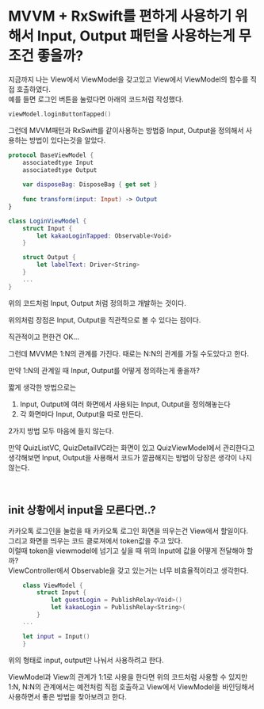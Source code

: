 # MVVM + RxSwift를 편하게 사용하기 위해서 Input, Output 패턴을 사용하는게 무조건 좋을까?

지금까지 나는 View에서 ViewModel을 갖고있고 View에서 ViewModel의 함수를 직접 호출하였다.  
예를 들면 로그인 버튼을 눌렀다면 아래의 코드처럼 작성했다. 
``` swift
viewModel.loginButtonTapped()
```

그런데 MVVM패턴과 RxSwift를 같이사용하는 방법중 Input, Output을 정의해서 사용하는 방법이 있다는것을 알았다.
``` swift
protocol BaseViewModel {
    associatedtype Input
    associatedtype Output
    
    var disposeBag: DisposeBag { get set }
    
    func transform(input: Input) -> Output
}

class LoginViewModel {
    struct Input {
        let kakaoLoginTapped: Observable<Void>
    }

    struct Output {
        let labelText: Driver<String>
    }
    ...
}
```
위의 코드처럼 Input, Output 처럼 정의하고 개발하는 것이다.

위의처럼 장점은 Input, Output을 직관적으로 볼 수 있다는 점이다. 

직관적이고 편한건 OK...

그런데 MVVM은 1:N의 관계를 가진다. 때로는 N:N의 관계를 가질 수도있다고 한다.

만약 1:N의 관계일 때 Input, Output를 어떻게 정의하는게 좋을까?

짧게 생각한 방법으로는   
1. Input, Output에 여러 화면에서 사용되는 Input, Output을 정의해놓는다
2. 각 화면마다 Input, Output을 따로 만든다.

2가지 방법 모두 마음에 들지 않는다.

만약 QuizListVC, QuizDetailVC라는 화면이 있고 QuizViewModel에서 관리한다고 생각해보면 Input, Output을 사용해서 코드가 깔끔해지는 방법이 당장은 생각이 나지 않는다.

<br>

## init 상황에서 input을 모른다면..?
카카오톡 로그인을 눌렀을 때 카카오톡 로그인 화면을 띄우는건 View에서 할일이다.   
그리고 화면을 띄우는 코드 클로져에서 token값을 주고 있다.  
이럴때 token을 viewmodel에 넘기고 싶을 때 위의 Input에 값을 어떻게 전달해야 할까?  
ViewController에서 Observable을 갖고 있는거는 너무 비효율적이라고 생각한다.

``` swift
    class ViewModel {
        struct Input {
            let guestLogin = PublishRelay<Void>()
            let kakaoLogin = PublishRelay<String>(
        }
    ... 

    let input = Input()
    }
```
위의 형태로 input, output만 나눠서 사용하려고 한다.



ViewModel과 View의 관계가 1:1로 사용을 한다면 위의 코드처럼 사용할 수 있지만  
1:N, N:N의 관계에서는 예전처럼 직접 호출하고 View에서 ViewModel을 바인딩해서 사용하면서 좋은 방법을 찾아보려고 한다.



